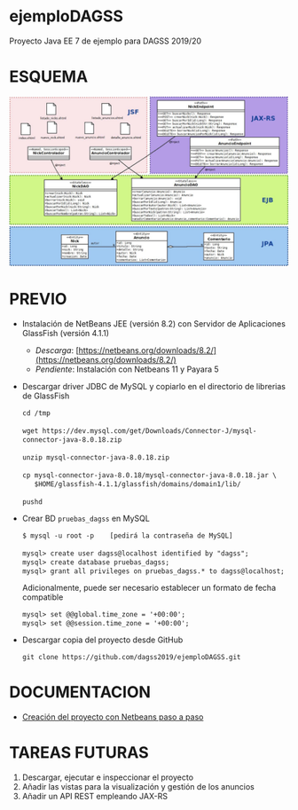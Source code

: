 # ejemploDAGSS
Proyecto Java EE 7 de ejemplo para DAGSS 2019/20

# ESQUEMA
![Esquema del ejemplo](doc/esquema.jpg?raw=true "Esquema del proyecto JSF + JAX-RS")


# PREVIO

* Instalación de NetBeans JEE (versión 8.2) con Servidor de Aplicaciones GlassFish (versión 4.1.1)
  * _Descarga_: [https://netbeans.org/downloads/8.2/](https://netbeans.org/downloads/8.2/)
  * _Pendiente_: Instalación con Netbeans 11 y Payara 5

* Descargar driver JDBC de MySQL y copiarlo en el directorio de librerias de GlassFish
   ```
   cd /tmp

   wget https://dev.mysql.com/get/Downloads/Connector-J/mysql-connector-java-8.0.18.zip

   unzip mysql-connector-java-8.0.18.zip

   cp mysql-connector-java-8.0.18/mysql-connector-java-8.0.18.jar \
      $HOME/glassfish-4.1.1/glassfish/domains/domain1/lib/

   pushd
   ```

* Crear BD `pruebas_dagss` en MySQL
   ```
   $ mysql -u root -p    [pedirá la contraseña de MySQL]

   mysql> create user dagss@localhost identified by "dagss";
   mysql> create database pruebas_dagss;
   mysql> grant all privileges on pruebas_dagss.* to dagss@localhost;
   ```

   Adicionalmente, puede ser necesario establecer un formato de fecha compatible
   ```
   mysql> set @@global.time_zone = '+00:00';
   mysql> set @@session.time_zone = '+00:00';
   ```  

* Descargar copia del proyecto desde GitHub
   ```
   git clone https://github.com/dagss2019/ejemploDAGSS.git
   ```

# DOCUMENTACION
* [Creación del proyecto con Netbeans paso a paso](/doc/pasos_netbeans.md)

# TAREAS FUTURAS
1. Descargar, ejecutar e inspeccionar el proyecto
2. Añadir las vistas para la visualización y gestión de los anuncios 
3. Añadir un API REST empleando JAX-RS

